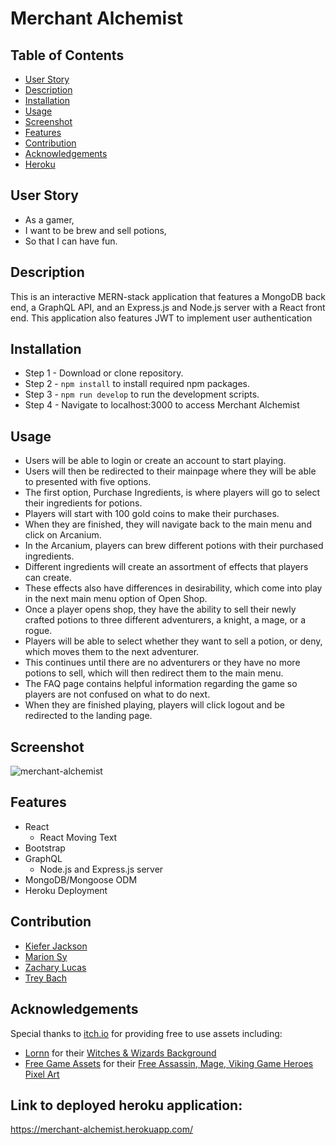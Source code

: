 # Merchant Alchemist

## Table of Contents
- [User Story](#user-story)
- [Description](#description)
- [Installation](#installation)
- [Usage](#usage)
- [Screenshot](#screenshot)
- [Features](#features)
- [Contribution](#contribution)
- [Acknowledgements](#acknowledgements)
- [Heroku](#link-to-deployed-heroku-application)

## User Story
 * As a gamer,
 * I want to be brew and sell potions,
 * So that I can have fun.
 
## Description
 This is an interactive MERN-stack application that features a MongoDB back end, a GraphQL API, and an Express.js and Node.js server with a React front end. This application also features JWT to implement user authentication

## Installation
 * Step 1 - Download or clone repository.
 * Step 2 - `npm install` to install required npm packages.
 * Step 3 - `npm run develop` to run the development scripts.
 * Step 4 - Navigate to localhost:3000 to access Merchant Alchemist
 
## Usage
 * Users will be able to login or create an account to start playing.
 * Users will then be redirected to their mainpage where they will be able to presented with five options.
 * The first option, Purchase Ingredients, is where players will go to select their ingredients for potions.
 * Players will start with 100 gold coins to make their purchases.
 * When they are finished, they will navigate back to the main menu and click on Arcanium.
 * In the Arcanium, players can brew different potions with their purchased ingredients.
 * Different ingredients will create an assortment of effects that players can create.
 * These effects also have differences in desirability, which come into play in the next main menu option of Open Shop.
 * Once a player opens shop, they have the ability to sell their newly crafted potions to three different adventurers, a knight, a mage, or a rogue.
 * Players will be able to select whether they want to sell a potion, or deny, which moves them to the next adventurer.
 * This continues until there are no adventurers or they have no more potions to sell, which will then redirect them to the main menu.
 * The FAQ page contains helpful information regarding the game so players are not confused on what to do next.
 * When they are finished playing, players will click logout and be redirected to the landing page.
 
## Screenshot

![merchant-alchemist](https://user-images.githubusercontent.com/105673031/205799331-0926f3b3-1b02-4f94-849f-d4239863f7a7.png)

## Features
 * React
    * React Moving Text
 * Bootstrap
 * GraphQL
    * Node.js and Express.js server
 * MongoDB/Mongoose ODM
 * Heroku Deployment

## Contribution
 * [Kiefer Jackson](https://www.github.com/kieferjackson)
 * [Marion Sy](https://github.com/marionsy)
 * [Zachary Lucas](https://github.com/lucasz10)
 * [Trey Bach](https://github.com/TreyMBach)

## Acknowledgements
 Special thanks to [itch.io](https://itch.io/) for providing free to use assets including:
 * [Lornn](https://lornn.itch.io/) for their [Witches & Wizards Background](https://lornn.itch.io/witches-wizards-backgrounds)
 * [Free Game Assets](https://free-game-assets.itch.io/) for their [Free Assassin, Mage, Viking Game Heroes Pixel Art](https://free-game-assets.itch.io/free-assassin-mage-viking-game-heroes-pixel-art)

## Link to deployed heroku application:

https://merchant-alchemist.herokuapp.com/
